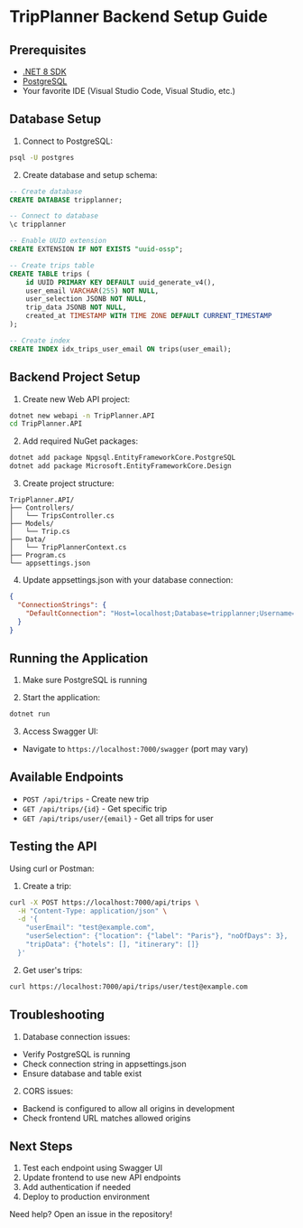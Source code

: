 # TripPlanner Backend Setup Guide

## Prerequisites

- [.NET 8 SDK](https://dotnet.microsoft.com/download)
- [PostgreSQL](https://www.postgresql.org/download/)
- Your favorite IDE (Visual Studio Code, Visual Studio, etc.)

## Database Setup

1. Connect to PostgreSQL:
```bash
psql -U postgres
```

2. Create database and setup schema:
```sql
-- Create database
CREATE DATABASE tripplanner;

-- Connect to database
\c tripplanner

-- Enable UUID extension
CREATE EXTENSION IF NOT EXISTS "uuid-ossp";

-- Create trips table
CREATE TABLE trips (
    id UUID PRIMARY KEY DEFAULT uuid_generate_v4(),
    user_email VARCHAR(255) NOT NULL,
    user_selection JSONB NOT NULL,
    trip_data JSONB NOT NULL,
    created_at TIMESTAMP WITH TIME ZONE DEFAULT CURRENT_TIMESTAMP
);

-- Create index
CREATE INDEX idx_trips_user_email ON trips(user_email);
```

## Backend Project Setup

1. Create new Web API project:
```bash
dotnet new webapi -n TripPlanner.API
cd TripPlanner.API
```

2. Add required NuGet packages:
```bash
dotnet add package Npgsql.EntityFrameworkCore.PostgreSQL
dotnet add package Microsoft.EntityFrameworkCore.Design
```

3. Create project structure:
```
TripPlanner.API/
├── Controllers/
│   └── TripsController.cs
├── Models/
│   └── Trip.cs
├── Data/
│   └── TripPlannerContext.cs
├── Program.cs
└── appsettings.json
```

4. Update appsettings.json with your database connection:
```json
{
  "ConnectionStrings": {
    "DefaultConnection": "Host=localhost;Database=tripplanner;Username=postgres;Password=your_password"
  }
}
```

## Running the Application

1. Make sure PostgreSQL is running

2. Start the application:
```bash
dotnet run
```

3. Access Swagger UI:
- Navigate to `https://localhost:7000/swagger` (port may vary)

## Available Endpoints

- `POST /api/trips` - Create new trip
- `GET /api/trips/{id}` - Get specific trip
- `GET /api/trips/user/{email}` - Get all trips for user

## Testing the API

Using curl or Postman:

1. Create a trip:
```bash
curl -X POST https://localhost:7000/api/trips \
  -H "Content-Type: application/json" \
  -d '{
    "userEmail": "test@example.com",
    "userSelection": {"location": {"label": "Paris"}, "noOfDays": 3},
    "tripData": {"hotels": [], "itinerary": []}
  }'
```

2. Get user's trips:
```bash
curl https://localhost:7000/api/trips/user/test@example.com
```

## Troubleshooting

1. Database connection issues:
- Verify PostgreSQL is running
- Check connection string in appsettings.json
- Ensure database and table exist

2. CORS issues:
- Backend is configured to allow all origins in development
- Check frontend URL matches allowed origins

## Next Steps

1. Test each endpoint using Swagger UI
2. Update frontend to use new API endpoints
3. Add authentication if needed
4. Deploy to production environment

Need help? Open an issue in the repository!